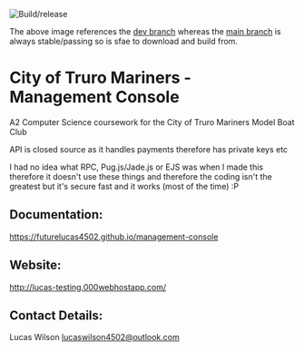 ![Build/release](https://github.com/futurelucas4502/management-console/workflows/Build/release/badge.svg?branch=dev)

The above image references the [dev branch](https://github.com/futurelucas4502/management-console/tree/dev) whereas the [main branch](https://github.com/futurelucas4502/management-console/tree/master) is always stable/passing so is sfae to download and build from.

# City of Truro Mariners - Management Console
A2 Computer Science coursework for the City of Truro Mariners Model Boat Club

API is closed source as it handles payments therefore has private keys etc

I had no idea what RPC, Pug.js/Jade.js or EJS was when I made this therefore it doesn't use these things and therefore the coding isn't the greatest but it's secure fast and it works (most of the time) :P

## Documentation:

https://futurelucas4502.github.io/management-console

## Website:

http://lucas-testing.000webhostapp.com/

## Contact Details:

Lucas Wilson <lucaswilson4502@outlook.com>

